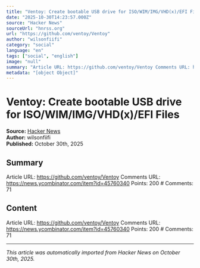 ```yaml
---
title: "Ventoy: Create bootable USB drive for ISO/WIM/IMG/VHD(x)/EFI Files"
date: "2025-10-30T14:23:57.000Z"
source: "Hacker News"
sourceUrl: "hnrss.org"
url: "https://github.com/ventoy/Ventoy"
author: "wilsonfiifi"
category: "social"
language: "en"
tags: ["social", "english"]
image: "null"
summary: "Article URL: https://github.com/ventoy/Ventoy Comments URL: https://news.ycombinator.com/item?id=45760340 Points: 200 # Comments: 71"
metadata: "[object Object]"
---
```


# Ventoy: Create bootable USB drive for ISO/WIM/IMG/VHD(x)/EFI Files

**Source:** [Hacker News](https://github.com/ventoy/Ventoy)  
**Author:** wilsonfiifi  
**Published:** October 30th, 2025  

## Summary

Article URL: https://github.com/ventoy/Ventoy Comments URL: https://news.ycombinator.com/item?id=45760340 Points: 200 # Comments: 71

## Content

Article URL: https://github.com/ventoy/Ventoy Comments URL: https://news.ycombinator.com/item?id=45760340 Points: 200 # Comments: 71

---

*This article was automatically imported from Hacker News on October 30th, 2025.*
